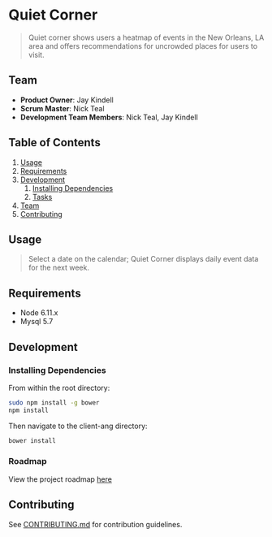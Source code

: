 # Quiet Corner

> Quiet corner shows users a heatmap of events in the New Orleans, LA area and offers recommendations for uncrowded places for users to visit.

## Team

  - __Product Owner__: Jay Kindell
  - __Scrum Master__: Nick Teal
  - __Development Team Members__: Nick Teal, Jay Kindell

## Table of Contents

1. [Usage](#Usage)
1. [Requirements](#requirements)
1. [Development](#development)
    1. [Installing Dependencies](#installing-dependencies)
    1. [Tasks](#tasks)
1. [Team](#team)
1. [Contributing](#contributing)

## Usage

> Select a date on the calendar; Quiet Corner displays daily event data for the next week.

## Requirements

- Node 6.11.x
- Mysql 5.7

## Development

### Installing Dependencies

From within the root directory:

```sh
sudo npm install -g bower
npm install
```

Then navigate to the client-ang directory:
```sh
bower install
```

### Roadmap

View the project roadmap [here](LINK_TO_PROJECT_ISSUES)


## Contributing

See [CONTRIBUTING.md](CONTRIBUTING.md) for contribution guidelines.
